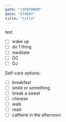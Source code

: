 ```yaml
---
path: "/$PATHNUM"
date: "$TODAY"
title: "title"
---
```


text

- [ ] wake up
- [ ] do 1 thing
- [ ] meditate
- [ ] DC
- [ ] DJ

Self-care options:
- [ ] breakfast
- [ ] smile or something
- [ ] break a sweat
- [ ] chinese
- [ ] walk
- [ ] read
- [ ] caffeine in the afternoon
